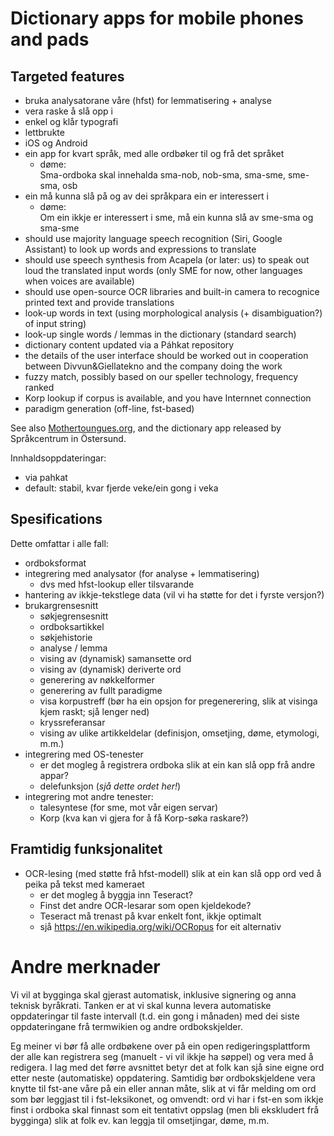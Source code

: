 # Dictionary apps for mobile phones and pads

## Targeted features

* bruka analysatorane våre (hfst) for lemmatisering + analyse
* vera raske å slå opp i
* enkel og klår typografi
* lettbrukte
* iOS og Android
* ein app for kvart språk, med alle ordbøker til og frå det språket
  * døme:  
    Sma-ordboka skal innehalda sma-nob, nob-sma, sma-sme, sme-sma, osb
* ein må kunna slå på og av dei språkpara ein er interessert i
  * døme:  
    Om ein ikkje er interessert i sme, må ein kunna slå av sme-sma og sma-sme
* should use majority language speech recognition (Siri, Google Assistant)
  to look up words and expressions to translate
* should use speech synthesis from Acapela (or later: us) to speak out loud
  the translated input words (only SME for now, other languages when voices are available)
* should use open-source OCR libraries and built-in camera to recognice
  printed text and provide translations
* look-up words in text (using morphological analysis (+ disambiguation?) of input string)
* look-up single words / lemmas in the dictionary (standard search)
* dictionary content updated via a Páhkat repository
* the details of the user interface should be worked out in cooperation
  between Divvun&Giellatekno and the company doing the work
* fuzzy match, possibly based on our speller technology, frequency ranked
* Korp lookup if corpus is available, and you have Internnet connection
* paradigm generation (off-line, fst-based)

See also [Mothertoungues.org](http://mothertongues.org/), and the dictionary app released by Språkcentrum in Östersund.

Innhaldsoppdateringar:

* via pahkat
* default: stabil, kvar fjerde veke/ein gong i veka

## Spesifications

Dette omfattar i alle fall:

* ordboksformat
* integrering med analysator (for analyse + lemmatisering)
  * dvs med hfst-lookup eller tilsvarande
* hantering av ikkje-tekstlege data (vil vi ha støtte for det i fyrste versjon?)
* brukargrensesnitt
  * søkjegrensesnitt
  * ordboksartikkel
  * søkjehistorie
  * analyse / lemma
  * vising av (dynamisk) samansette ord
  * vising av (dynamisk) deriverte ord
  * generering av nøkkelformer
  * generering av fullt paradigme
  * visa korpustreff (bør ha ein opsjon for pregenerering, slik at visinga kjem
    raskt; sjå lenger ned)
  * kryssreferansar
  * vising av ulike artikkeldelar (definisjon, omsetjing, døme, etymologi, m.m.)
* integrering med OS-tenester
  * er det mogleg å registrera ordboka slik at ein kan slå opp frå andre appar?
  * delefunksjon (_sjå dette ordet her!_)
* integrering mot andre tenester:
  * talesyntese (for sme, mot vår eigen servar)
  * Korp (kva kan vi gjera for å få Korp-søka raskare?)

Framtidig funksjonalitet
------------------------

* OCR-lesing (med støtte frå hfst-modell) slik at ein kan slå opp ord ved å
  peika på tekst med kameraet
  * er det mogleg å byggja inn Teseract?
  * Finst det andre OCR-lesarar som open kjeldekode?
  * Teseract må trenast på kvar enkelt font, ikkje optimalt
  * sjå <https://en.wikipedia.org/wiki/OCRopus> for eit alternativ

Andre merknader
===============

Vi vil at bygginga skal gjerast automatisk, inklusive signering og anna teknisk
byråkrati. Tanken er at vi skal kunna levera automatiske oppdateringar til faste
intervall (t.d. ein gong i månaden) med dei siste oppdateringane frå termwikien
og andre ordbokskjelder.

Eg meiner vi bør få alle ordbøkene over på ein open redigeringsplattform der
alle kan registrera seg (manuelt - vi vil ikkje ha søppel) og vera med å
redigera. I lag med det førre avsnittet betyr det at folk kan sjå sine eigne ord
etter neste (automatiske) oppdatering. Samtidig bør ordbokskjeldene vera knytte
til fst-ane våre på ein eller annan måte, slik at vi får melding om ord som bør
leggjast til i fst-leksikonet, og omvendt: ord vi har i fst-en som ikkje finst i
ordboka skal finnast som eit tentativt oppslag (men bli ekskludert frå bygginga)
slik at folk ev. kan leggja til omsetjingar, døme, m.m.
